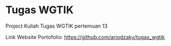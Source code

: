 # Tugas WGTIK
Project Kuliah Tugas WGTIK pertemuan 13

Link Website Portofolio:
https://github.com/ariqdzaky/tugas_wgtik
